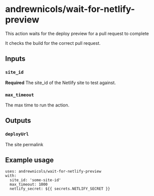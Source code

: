 # andrewnicols/wait-for-netlify-preview

This action waits for the deploy preview for a pull request to complete

It checks the build for the correct pull request.


## Inputs

### `site_id`

**Required** The site_id of the Netlify site to test against.

### `max_timeout`

The max time to run the action.

## Outputs

### `deployUrl`

The site permalink

## Example usage

    uses: andrewnicols/wait-for-netlify-preview
    with:
      site_id: 'some-site-id'
      max_timeout: 1000
      netlify_secret: ${{ secrets.NETLIFY_SECRET }}
